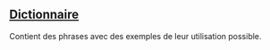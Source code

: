 ## [Dictionnaire](https://lojban.pw/en/texts/dictionary-with-examples/)

Contient des phrases avec des exemples de leur utilisation possible.